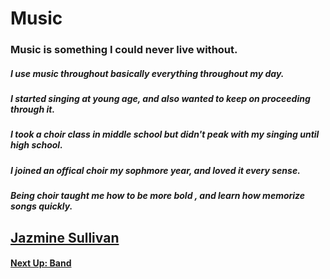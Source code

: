 # Music 
### Music is something I could never live without.
##### I use music throughout basically everything throughout my day. 
##### I started singing at young age, and also wanted to keep on proceeding through it.
##### I took a choir class in middle school but didn't peak with my singing until high school.
##### I joined an offical choir my sophmore year, and loved it every sense.
##### Being choir taught me how to be more bold , and learn how memorize songs quickly. 


## [Jazmine Sullivan](https://www.youtube.com/watch?v=sJkaBKHie2o)

#### [Next Up: Band](https://trinlanae.github.io/All-About-Trin/religion/Music/Band)
